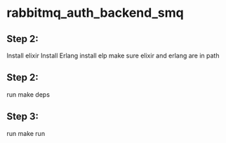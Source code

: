 # rabbitmq_auth_backend_smq

## Step 2: 
Install elixir
Install Erlang
install elp 
make sure elixir and erlang are in path 

## Step 2:
run make deps 


## Step 3:
run make run 



